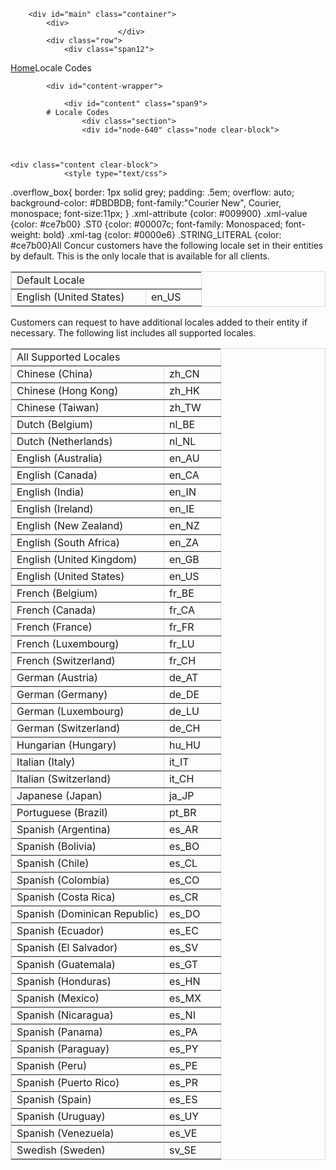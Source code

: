 
        <div id="main" class="container">
            <div>
                            </div>
            <div class="row">
                <div class="span12">
<div class="breadcrumbs"><a href="/">Home</a>Locale Codes</div>
                </div>
            </div>

            <div id="content-wrapper">
<!-- <div class="row"> -->
                <div id="content" class="span9">
			# Locale Codes
                    <div class="section">
                    <div id="node-640" class="node clear-block">


	
	<div class="content clear-block">
				<style type="text/css">
.overflow_box{
border: 1px solid grey;
padding: .5em;
overflow: auto;
background-color: #DBDBDB;
font-family:"Courier New", Courier, monospace;
font-size:11px;
}
.xml-attribute {color: #009900}
.xml-value {color: #ce7b00}
.ST0 {color: #00007c; font-family: Monospaced; font-weight: bold}
.xml-tag {color: #0000e6}
.STRING_LITERAL {color: #ce7b00}</style>All Concur customers have the following locale set in their entities by default. This is the only locale that is available for all clients.
<table border="1" bordercolor="#DBDBDB" cellpadding="3" cellspacing="0">
<tbody>
<tr class="GrayTableHead">
<td colspan="2" nowrap="nowrap" valign="bottom">
				Default Locale</td>
</tr>
<tr>
<td nowrap="nowrap" valign="bottom" width="198">
English (United States)
</td>
<td nowrap="nowrap" valign="bottom" width="72">
en_US
</td>
</tr>
</tbody>
</table>
Customers can request to have additional locales added to their entity if necessary. The following list includes all supported locales.
<table border="1" bordercolor="#DBDBDB" cellpadding="3" cellspacing="0">
<tbody>
<tr class="GrayTableHead">
<td colspan="2" nowrap="nowrap" valign="bottom">
				All Supported Locales</td>
</tr>
<tr>
<td nowrap="nowrap" valign="bottom">
Chinese (China)
</td>
<td nowrap="nowrap" valign="bottom">
zh_CN
</td>
</tr>
<tr>
<td nowrap="nowrap" valign="bottom">
Chinese (Hong Kong)
</td>
<td nowrap="nowrap" valign="bottom">
zh_HK
</td>
</tr>
<tr>
<td nowrap="nowrap" valign="bottom">
Chinese (Taiwan)
</td>
<td nowrap="nowrap" valign="bottom">
zh_TW
</td>
</tr>
<tr>
<td nowrap="nowrap" valign="bottom" width="198">
Dutch (Belgium)
</td>
<td nowrap="nowrap" valign="bottom" width="74">
nl_BE
</td>
</tr>
<tr>
<td nowrap="nowrap" valign="bottom" width="198">
Dutch (Netherlands)
</td>
<td nowrap="nowrap" valign="bottom" width="74">
nl_NL
</td>
</tr>
<tr>
<td nowrap="nowrap" valign="bottom" width="198">
English (Australia)
</td>
<td nowrap="nowrap" valign="bottom" width="74">
en_AU
</td>
</tr>
<tr>
<td nowrap="nowrap" valign="bottom" width="198">
English (Canada)
</td>
<td nowrap="nowrap" valign="bottom" width="74">
en_CA
</td>
</tr>
<tr>
<td nowrap="nowrap" valign="bottom" width="198">
English (India)
</td>
<td nowrap="nowrap" valign="bottom" width="74">
en_IN
</td>
</tr>
<tr>
<td nowrap="nowrap" valign="bottom" width="198">
English (Ireland)
</td>
<td nowrap="nowrap" valign="bottom" width="74">
en_IE
</td>
</tr>
<tr>
<td nowrap="nowrap" valign="bottom" width="198">
English (New Zealand)
</td>
<td nowrap="nowrap" valign="bottom" width="74">
en_NZ
</td>
</tr>
<tr>
<td nowrap="nowrap" valign="bottom" width="198">
English (South Africa)
</td>
<td nowrap="nowrap" valign="bottom" width="74">
en_ZA
</td>
</tr>
<tr>
<td nowrap="nowrap" valign="bottom" width="198">
English (United Kingdom)
</td>
<td nowrap="nowrap" valign="bottom" width="74">
en_GB
</td>
</tr>
<tr>
<td nowrap="nowrap" valign="bottom" width="198">
English (United States)
</td>
<td nowrap="nowrap" valign="bottom" width="74">
en_US
</td>
</tr>
<tr>
<td nowrap="nowrap" valign="bottom" width="198">
French (Belgium)
</td>
<td nowrap="nowrap" valign="bottom" width="74">
fr_BE
</td>
</tr>
<tr>
<td nowrap="nowrap" valign="bottom" width="198">
French (Canada)
</td>
<td nowrap="nowrap" valign="bottom" width="74">
fr_CA
</td>
</tr>
<tr>
<td nowrap="nowrap" valign="bottom" width="198">
French (France)
</td>
<td nowrap="nowrap" valign="bottom" width="74">
fr_FR
</td>
</tr>
<tr>
<td nowrap="nowrap" valign="bottom" width="198">
French (Luxembourg)
</td>
<td nowrap="nowrap" valign="bottom" width="74">
fr_LU
</td>
</tr>
<tr>
<td nowrap="nowrap" valign="bottom" width="198">
French (Switzerland)
</td>
<td nowrap="nowrap" valign="bottom" width="74">
fr_CH
</td>
</tr>
<tr>
<td nowrap="nowrap" valign="bottom" width="198">
German (Austria)
</td>
<td nowrap="nowrap" valign="bottom" width="74">
de_AT
</td>
</tr>
<tr>
<td nowrap="nowrap" valign="bottom" width="198">
German (Germany)
</td>
<td nowrap="nowrap" valign="bottom" width="74">
de_DE
</td>
</tr>
<tr>
<td nowrap="nowrap" valign="bottom" width="198">
German (Luxembourg)
</td>
<td nowrap="nowrap" valign="bottom" width="74">
de_LU
</td>
</tr>
<tr>
<td nowrap="nowrap" valign="bottom" width="198">
German (Switzerland)
</td>
<td nowrap="nowrap" valign="bottom" width="74">
de_CH
</td>
</tr>
<tr>
<td nowrap="nowrap" valign="bottom" width="198">
Hungarian (Hungary)
</td>
<td nowrap="nowrap" valign="bottom" width="74">
hu_HU
</td>
</tr>
<tr>
<td nowrap="nowrap" valign="bottom" width="198">
Italian (Italy)
</td>
<td nowrap="nowrap" valign="bottom" width="74">
it_IT
</td>
</tr>
<tr>
<td nowrap="nowrap" valign="bottom" width="198">
Italian (Switzerland)
</td>
<td nowrap="nowrap" valign="bottom" width="74">
it_CH
</td>
</tr>
<tr>
<td nowrap="nowrap" valign="bottom" width="198">
Japanese (Japan)
</td>
<td nowrap="nowrap" valign="bottom" width="74">
ja_JP
</td>
</tr>
<tr>
<td nowrap="nowrap" valign="bottom" width="198">
Portuguese (Brazil)
</td>
<td nowrap="nowrap" valign="bottom" width="74">
pt_BR
</td>
</tr>
<tr>
<td nowrap="nowrap" valign="bottom" width="198">
Spanish (Argentina)
</td>
<td nowrap="nowrap" valign="bottom" width="74">
es_AR
</td>
</tr>
<tr>
<td nowrap="nowrap" valign="bottom" width="198">
Spanish (Bolivia)
</td>
<td nowrap="nowrap" valign="bottom" width="74">
es_BO
</td>
</tr>
<tr>
<td nowrap="nowrap" valign="bottom" width="198">
Spanish (Chile)
</td>
<td nowrap="nowrap" valign="bottom" width="74">
es_CL
</td>
</tr>
<tr>
<td nowrap="nowrap" valign="bottom" width="198">
Spanish (Colombia)
</td>
<td nowrap="nowrap" valign="bottom" width="74">
es_CO
</td>
</tr>
<tr>
<td nowrap="nowrap" valign="bottom" width="198">
Spanish (Costa Rica)
</td>
<td nowrap="nowrap" valign="bottom" width="74">
es_CR
</td>
</tr>
<tr>
<td nowrap="nowrap" valign="bottom" width="198">
Spanish (Dominican Republic)
</td>
<td nowrap="nowrap" valign="bottom" width="74">
es_DO
</td>
</tr>
<tr>
<td nowrap="nowrap" valign="bottom" width="198">
Spanish (Ecuador)
</td>
<td nowrap="nowrap" valign="bottom" width="74">
es_EC
</td>
</tr>
<tr>
<td nowrap="nowrap" valign="bottom" width="198">
Spanish (El Salvador)
</td>
<td nowrap="nowrap" valign="bottom" width="74">
es_SV
</td>
</tr>
<tr>
<td nowrap="nowrap" valign="bottom" width="198">
Spanish (Guatemala)
</td>
<td nowrap="nowrap" valign="bottom" width="74">
es_GT
</td>
</tr>
<tr>
<td nowrap="nowrap" valign="bottom" width="198">
Spanish (Honduras)
</td>
<td nowrap="nowrap" valign="bottom" width="74">
es_HN
</td>
</tr>
<tr>
<td nowrap="nowrap" valign="bottom" width="198">
Spanish (Mexico)
</td>
<td nowrap="nowrap" valign="bottom" width="74">
es_MX
</td>
</tr>
<tr>
<td nowrap="nowrap" valign="bottom" width="198">
Spanish (Nicaragua)
</td>
<td nowrap="nowrap" valign="bottom" width="74">
es_NI
</td>
</tr>
<tr>
<td nowrap="nowrap" valign="bottom" width="198">
Spanish (Panama)
</td>
<td nowrap="nowrap" valign="bottom" width="74">
es_PA
</td>
</tr>
<tr>
<td nowrap="nowrap" valign="bottom" width="198">
Spanish (Paraguay)
</td>
<td nowrap="nowrap" valign="bottom" width="74">
es_PY
</td>
</tr>
<tr>
<td nowrap="nowrap" valign="bottom" width="198">
Spanish (Peru)
</td>
<td nowrap="nowrap" valign="bottom" width="74">
es_PE
</td>
</tr>
<tr>
<td nowrap="nowrap" valign="bottom" width="198">
Spanish (Puerto Rico)
</td>
<td nowrap="nowrap" valign="bottom" width="74">
es_PR
</td>
</tr>
<tr>
<td nowrap="nowrap" valign="bottom" width="198">
Spanish (Spain)
</td>
<td nowrap="nowrap" valign="bottom" width="74">
es_ES
</td>
</tr>
<tr>
<td nowrap="nowrap" valign="bottom" width="198">
Spanish (Uruguay)
</td>
<td nowrap="nowrap" valign="bottom" width="74">
es_UY
</td>
</tr>
<tr>
<td nowrap="nowrap" valign="bottom" width="198">
Spanish (Venezuela)
</td>
<td nowrap="nowrap" valign="bottom" width="74">
es_VE
</td>
</tr>
<tr>
<td nowrap="nowrap" valign="bottom" width="198">
Swedish (Sweden)
</td>
<td nowrap="nowrap" valign="bottom" width="74">
sv_SE
</td>
</tr>
</tbody>
</table>

